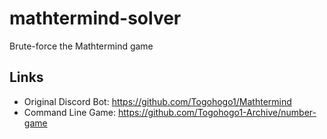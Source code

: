 # mathtermind-solver
 Brute-force the Mathtermind game

## Links
- Original Discord Bot: https://github.com/Togohogo1/Mathtermind
- Command Line Game: https://github.com/Togohogo1-Archive/number-game
